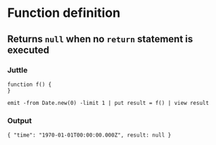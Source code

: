 Function definition
===================

Returns `null` when no `return` statement is executed
-----------------------------------------------------

### Juttle

    function f() {
    }

    emit -from Date.new(0) -limit 1 | put result = f() | view result

### Output

    { "time": "1970-01-01T00:00:00.000Z", result: null }
